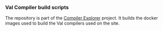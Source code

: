 ### Val Compiler build scripts

The repository is part of the [Compiler Explorer](https://godbolt.org/) project. It builds
the docker images used to build the Val compilers used on the site.
